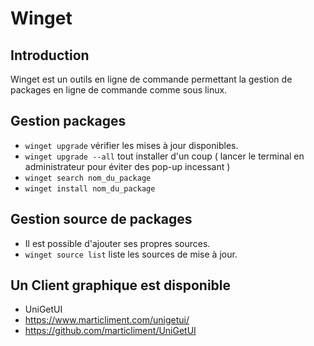 # Winget

## Introduction

Winget est un outils en ligne de commande permettant la gestion de packages en ligne de commande comme sous linux.

## Gestion packages

- ``winget upgrade`` vérifier les mises à jour disponibles.
- ``winget upgrade --all`` tout installer d'un coup
( lancer le terminal en administrateur pour éviter des pop-up incessant )
- ``winget search nom_du_package``
- ``winget install nom_du_package``

## Gestion source de packages

- Il est possible d'ajouter ses propres sources.
- ``winget source list`` liste les sources de mise à jour.

## Un Client graphique est disponible

- UniGetUI
- <https://www.marticliment.com/unigetui/>
- <https://github.com/marticliment/UniGetUI>

